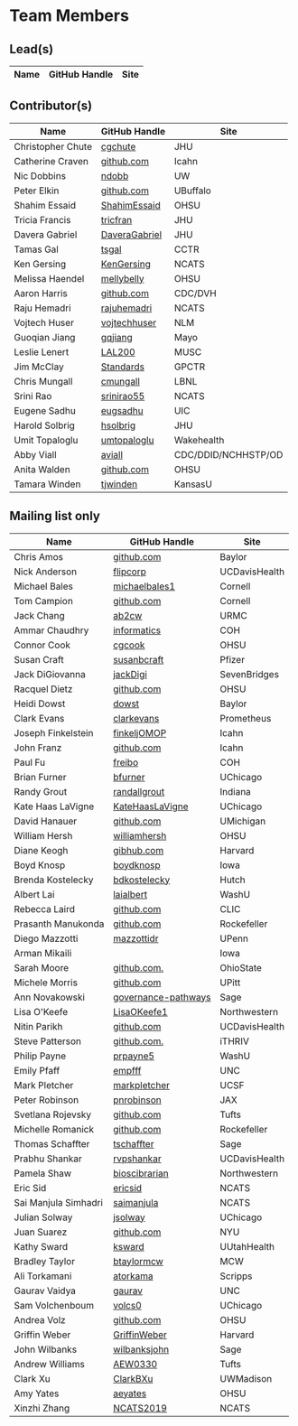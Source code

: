 # Team Members

## Lead(s)
Name | GitHub Handle | Site
-- | -- | --

## Contributor(s)
Name | GitHub Handle | Site
-- | -- | --
Christopher Chute | [cgchute](https://github.com/cgchute) | JHU
Catherine  Craven | [github.com](http://github.com) | Icahn
Nic Dobbins | [ndobb](https://github.com/ndobb) | UW
Peter Elkin | [github.com](http://github.com) | UBuffalo
Shahim Essaid | [ShahimEssaid](http://github.com/ShahimEssaid) | OHSU
Tricia Francis | [tricfran](http://github.com/tricfran) | JHU
Davera Gabriel | [DaveraGabriel](http://github.com/DaveraGabriel) | JHU
Tamas Gal | [tsgal](https://github.com/tsgal) | CCTR
Ken Gersing | [KenGersing](https://github.com/KenGersing) | NCATS
Melissa Haendel | [mellybelly](http://github.com/mellybelly) | OHSU
Aaron Harris | [github.com](http://github.com) | CDC/DVH
Raju Hemadri | [rajuhemadri](https://github.com/rajuhemadri) | NCATS
Vojtech Huser | [vojtechhuser](https://github.com/vojtechhuser) | NLM
Guoqian Jiang | [gqjiang](https://github.com/gqjiang) | Mayo
Leslie Lenert | [LAL200](https://github.com/LAL200) | MUSC
Jim McClay | [Standards](https://github.com/UNMCClinicalInfromatics/Standards) | GPCTR
Chris Mungall | [cmungall](https://github.com/cmungall) | LBNL
Srini Rao | [srinirao55](http://github.com/srinirao55) | NCATS
Eugene Sadhu | [eugsadhu](https://github.com/eugsadhu) | UIC
Harold Solbrig | [hsolbrig](http://github.com/hsolbrig) | JHU
Umit Topaloglu | [umtopaloglu](http://GitHub.com/umtopaloglu) | Wakehealth
Abby Viall | [aviall](https://github.com/aviall) | CDC/DDID/NCHHSTP/OD
Anita Walden | [github.com]( http://github.com) | OHSU
Tamara Winden | [tjwinden](http://github.com/tjwinden) | KansasU

## Mailing list only
Name | GitHub Handle | Site
-- | -- | --
Chris Amos | [github.com](http://github.com) | Baylor
Nick Anderson | [flipcorp](https://github.com/flipcorp) | UCDavisHealth
Michael Bales | [michaelbales1](http://github.com/michaelbales1) | Cornell
Tom Campion | [github.com](http://github.com) | Cornell
Jack Chang | [ab2cw](https://github.com/ab2cw) | URMC
Ammar Chaudhry | [informatics](https://github.com/achaudhry615/informatics) | COH
Connor Cook | [cgcook](https://github.com/cgcook) | OHSU
Susan Craft | [susanbcraft](https://github.com/susanbcraft) | Pfizer
Jack DiGiovanna | [jackDigi](https://github.com/jackDigi) | SevenBridges
Racquel Dietz | [github.com](http://github.com) | OHSU
Heidi Dowst | [dowst](https://github.com/dowst) | Baylor
Clark Evans | [clarkevans](https://github.com/clarkevans) | Prometheus
Joseph Finkelstein | [finkeljOMOP](http://github.com/finkeljOMOP) | Icahn
John Franz | [github.com](http://github.com) | Icahn
Paul Fu | [freibo](http://github.com/freibo) | COH
Brian Furner | [bfurner](https://github.com/bfurner) | UChicago
Randy Grout | [randallgrout](https://github.com/randallgrout) | Indiana
Kate Haas LaVigne | [KateHaasLaVigne](https://github.com/KateHaasLaVigne) | UChicago
David Hanauer | [github.com](http://github.com) | UMichigan
William Hersh | [williamhersh](https://github.com/williamhersh) | OHSU
Diane Keogh | [gibhub.com](http://gibhub.com) | Harvard
Boyd Knosp | [boydknosp](http://github.com/boydknosp) | Iowa
Brenda Kostelecky | [bdkostelecky](http://github.com/bdkostelecky) | Hutch
Albert Lai | [laialbert](https://github.com/laialbert) | WashU
Rebecca Laird | [github.com](http://github.com) | CLIC
Prasanth Manukonda | [github.com](http://github.com) | Rockefeller
Diego Mazzotti | [mazzottidr](https://github.com/mazzottidr) | UPenn
Arman Mikaili | [](https://github.com/amikaili/) | Iowa
Sarah Moore | [github.com.](http://github.com.) | OhioState
Michele Morris | [github.com](http://github.com) | UPitt
Ann Novakowski | [governance-pathways](https://github.com/data2health/governance-pathways) | Sage
Lisa O'Keefe | [LisaOKeefe1](https://github.com/LisaOKeefe1) | Northwestern
Nitin Parikh | [github.com](http://github.com) | UCDavisHealth
Steve Patterson | [github.com.](http://github.com.) | iTHRIV
Philip Payne | [prpayne5](http://github.com/prpayne5) | WashU
Emily Pfaff | [empfff](http://github.com/empfff) | UNC
Mark Pletcher | [markpletcher](https://github.com/markpletcher) | UCSF
Peter Robinson | [pnrobinson](http://github.com/pnrobinson) | JAX
Svetlana Rojevsky | [github.com](http://github.com) | Tufts
Michelle Romanick | [github.com](http://github.com) | Rockefeller
Thomas Schaffter | [tschaffter](https://github.com/tschaffter) | Sage
Prabhu Shankar | [rvpshankar](https://github.com/rvpshankar) | UCDavisHealth
Pamela Shaw | [bioscibrarian](https://github.com/bioscibrarian) | Northwestern
Eric Sid | [ericsid](https://github.com/ericsid) | NCATS
Sai Manjula Simhadri | [saimanjula](https://github.com/saimanjula) | NCATS
Julian Solway | [jsolway](http://github.com/jsolway) | UChicago
Juan Suarez | [github.com](http://github.com) | NYU
Kathy Sward | [ksward](https://github.com/ksward) | UUtahHealth
Bradley Taylor | [btaylormcw](https://github.com/btaylormcw) | MCW
Ali Torkamani | [atorkama](https://github.com/atorkama) | Scripps
Gaurav Vaidya | [gaurav](https://github.com/gaurav) | UNC
Sam Volchenboum | [volcs0](https://github.com/volcs0) | UChicago
Andrea Volz | [github.com](http://github.com) | OHSU
Griffin Weber | [GriffinWeber](https://github.com/GriffinWeber) | Harvard
John Wilbanks | [wilbanksjohn](http://github.com/wilbanksjohn) | Sage
Andrew Williams | [AEW0330](http://github.com/AEW0330) | Tufts
Clark Xu | [ClarkBXu](https://github.com/ClarkBXu) | UWMadison
Amy Yates | [aeyates](https://github.com/aeyates) | OHSU
Xinzhi Zhang | [NCATS2019](https://github.com/NCATS2019) | NCATS

